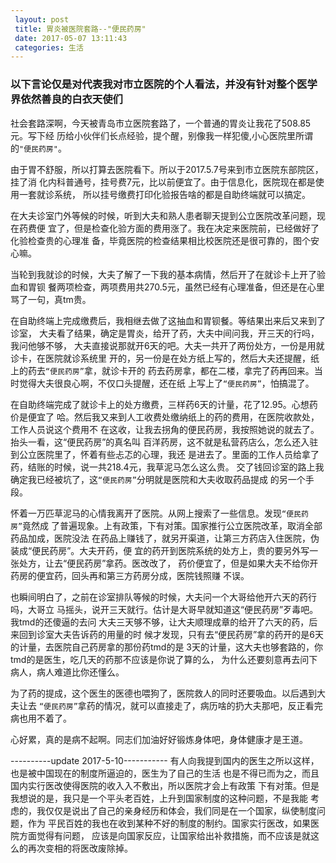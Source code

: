 ```yaml
---
 layout: post
 title: 胃炎被医院套路--"便民药房"
 date: 2017-05-07 13:11:43
 categories: 生活
---
```


### 以下言论仅是对代表我对市立医院的个人看法，并没有针对整个医学界依然善良的白衣天使们
社会套路深啊，今天被青岛市立医院套路了，一个普通的胃炎让我花了508.85元。写下经
历给小伙伴们长点经验，提个醒，别像我一样犯傻,小心医院里所谓的`"便民药房"`。


由于胃不舒服，所以打算去医院看下。所以于2017.5.7号来到市立医院东部院区，挂了消
化内科普通号，挂号费7元，比以前便宜了。由于信息化，医院现在都是使用一套就诊系统，
所以挂号缴费打印化验报告啥的都是自助终端就可以搞定。

在大夫诊室门外等候的时候，听到大夫和熟人患者聊天提到公立医院改革问题，现在药费便
宜了，但是检查化验方面的费用涨了。我在决定来医院前，已经做好了化验检查贵的心理准
备，毕竟医院的检查结果相比校医院还是很可靠的，图个安心嘛。

当轮到我就诊的时候，大夫了解了一下我的基本病情，然后开了在就诊卡上开了验血和胃钡
餐两项检查，两项费用共270.5元，虽然已经有心理准备，但还是在心里骂了一句，真tm贵。

在自助终端上完成缴费后，我相继去做了这抽血和胃钡餐。等结果出来后又来到了诊室，
大夫看了结果，确定是胃炎，给开了药，大夫中间问我，开三天的行吗，我问他够不够，
大夫直接说那就开6天的吧。大夫一共开了两份处方，一份是用就诊卡，在医院就诊系统里
开的，另一份是在处方纸上写的，然后大夫还提醒，纸上的药去`“便民药房”`拿，就诊卡开的
药去药房拿，都在二楼，拿完了药再回来。当时觉得大夫很良心啊，不仅口头提醒，还在纸
上写上了`“便民药房”`，怕搞混了。

在自助终端完成了就诊卡上的处方缴费，三样药6天的计量，花了12.95。心想药价是便宜了
哈。然后我又来到人工收费处缴纳纸上的药的费用，在医院收款处，工作人员说这个费用不
在这收，让我去拐角的便民药房，我按照她说的就去了。抬头一看，这“便民药房”的真名叫
百洋药房，这不就是私营药店么，怎么还入驻到公立医院里了，怀着有些忐忑的心理，我还
是进去了。里面的工作人员给拿了药，结账的时候，说一共218.4元，我草泥马怎么这么贵。
交了钱回诊室的路上我确定我已经被坑了，这`“便民药房”`分明就是医院和大夫收取药品提成
的另一个手段。

怀着一万匹草泥马的心情我离开了医院。从网上搜索了一些信息。发现`“便民药房”`竟然成
了普遍现象。上有政策，下有对策。国家推行公立医院改革，取消全部药品加成，医院没法
在药品上赚钱了，就另开渠道，让第三方药店入住医院，伪装成“便民药房”。大夫开药，便
宜的药开到医院系统的处方上，贵的要另外写一张处方，让去“便民药房”拿药。医改改了，
药价便宜了，但是如果大夫不给你开药房的便宜药，回头再和第三方药房分成，医院钱照赚
不误。

也瞬间明白了，之前在诊室排队等候的时候，大夫问一个大哥给他开六天的药行吗，大哥立
马摇头，说开三天就行。估计是大哥早就知道这“便民药房”歹毒吧。我tmd的还傻逼的去问
大夫三天够不够，让大夫顺理成章的给开了六天的药，后来回到诊室大夫告诉药的用量的时
候才发现，只有去“便民药房”拿的药开的是6天的计量，去医院自己药房拿的那份药tmd的是
3天的计量，这大夫也够套路的，你tmd的是医生，吃几天的药那不应该是你说了算的么，
为什么还要刻意再去问下病人，病人难道比你还懂么。

为了药的提成，这个医生的医德也喂狗了，医院救人的同时还要吸血。以后遇到大夫让去
`“便民药房”`拿药的情况，就可以直接走了，病历啥的扔大夫那吧，反正看完病也用不着了。

心好累，真的是病不起啊。同志们加油好好锻炼身体吧，身体健康才是王道。

----------update 2017-5-10-----------
有人向我提到国内的医生之所以这样，也是被中国现在的制度所逼迫的，医生为了自己的生活
也是不得已而为之，而且国内实行医改使得医院的收入入不敷出，所以医院才会上有政策
下有对策。但是我想说的是，我只是一个平头老百姓，上升到国家制度的这种问题，不是我能
考虑的，我仅仅是说出了自己的亲身经历和体会，我们同是在一个国家，纵使制度问题，作为
平民百姓的我也在收到某种不好的制度的制约。国家实行医改，如果医院方面觉得有问题，
应该是向国家反应，让国家给出补救措施，而不应该是就这么的再次变相的将医改废除掉。
